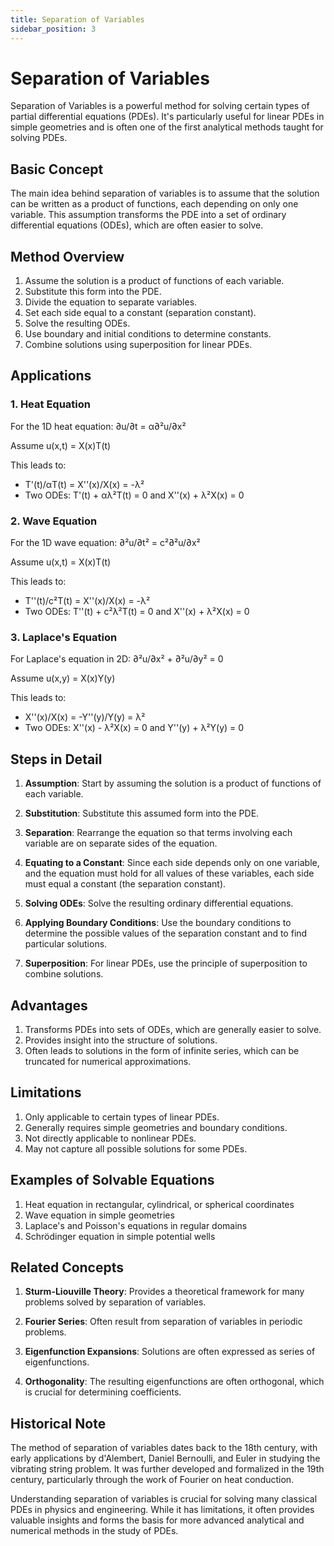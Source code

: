 ```yaml
---
title: Separation of Variables
sidebar_position: 3
---
```


# Separation of Variables

Separation of Variables is a powerful method for solving certain types of partial differential equations (PDEs). It's particularly useful for linear PDEs in simple geometries and is often one of the first analytical methods taught for solving PDEs.

## Basic Concept

The main idea behind separation of variables is to assume that the solution can be written as a product of functions, each depending on only one variable. This assumption transforms the PDE into a set of ordinary differential equations (ODEs), which are often easier to solve.

## Method Overview

1. Assume the solution is a product of functions of each variable.
2. Substitute this form into the PDE.
3. Divide the equation to separate variables.
4. Set each side equal to a constant (separation constant).
5. Solve the resulting ODEs.
6. Use boundary and initial conditions to determine constants.
7. Combine solutions using superposition for linear PDEs.

## Applications

### 1. Heat Equation

For the 1D heat equation: ∂u/∂t = α∂²u/∂x²

Assume u(x,t) = X(x)T(t)

This leads to:

-   T'(t)/αT(t) = X''(x)/X(x) = -λ²
-   Two ODEs: T'(t) + αλ²T(t) = 0 and X''(x) + λ²X(x) = 0

### 2. Wave Equation

For the 1D wave equation: ∂²u/∂t² = c²∂²u/∂x²

Assume u(x,t) = X(x)T(t)

This leads to:

-   T''(t)/c²T(t) = X''(x)/X(x) = -λ²
-   Two ODEs: T''(t) + c²λ²T(t) = 0 and X''(x) + λ²X(x) = 0

### 3. Laplace's Equation

For Laplace's equation in 2D: ∂²u/∂x² + ∂²u/∂y² = 0

Assume u(x,y) = X(x)Y(y)

This leads to:

-   X''(x)/X(x) = -Y''(y)/Y(y) = λ²
-   Two ODEs: X''(x) - λ²X(x) = 0 and Y''(y) + λ²Y(y) = 0

## Steps in Detail

1. **Assumption**: Start by assuming the solution is a product of functions of each variable.

2. **Substitution**: Substitute this assumed form into the PDE.

3. **Separation**: Rearrange the equation so that terms involving each variable are on separate sides of the equation.

4. **Equating to a Constant**: Since each side depends only on one variable, and the equation must hold for all values of these variables, each side must equal a constant (the separation constant).

5. **Solving ODEs**: Solve the resulting ordinary differential equations.

6. **Applying Boundary Conditions**: Use the boundary conditions to determine the possible values of the separation constant and to find particular solutions.

7. **Superposition**: For linear PDEs, use the principle of superposition to combine solutions.

## Advantages

1. Transforms PDEs into sets of ODEs, which are generally easier to solve.
2. Provides insight into the structure of solutions.
3. Often leads to solutions in the form of infinite series, which can be truncated for numerical approximations.

## Limitations

1. Only applicable to certain types of linear PDEs.
2. Generally requires simple geometries and boundary conditions.
3. Not directly applicable to nonlinear PDEs.
4. May not capture all possible solutions for some PDEs.

## Examples of Solvable Equations

1. Heat equation in rectangular, cylindrical, or spherical coordinates
2. Wave equation in simple geometries
3. Laplace's and Poisson's equations in regular domains
4. Schrödinger equation in simple potential wells

## Related Concepts

1. **Sturm-Liouville Theory**: Provides a theoretical framework for many problems solved by separation of variables.

2. **Fourier Series**: Often result from separation of variables in periodic problems.

3. **Eigenfunction Expansions**: Solutions are often expressed as series of eigenfunctions.

4. **Orthogonality**: The resulting eigenfunctions are often orthogonal, which is crucial for determining coefficients.

## Historical Note

The method of separation of variables dates back to the 18th century, with early applications by d'Alembert, Daniel Bernoulli, and Euler in studying the vibrating string problem. It was further developed and formalized in the 19th century, particularly through the work of Fourier on heat conduction.

Understanding separation of variables is crucial for solving many classical PDEs in physics and engineering. While it has limitations, it often provides valuable insights and forms the basis for more advanced analytical and numerical methods in the study of PDEs.
